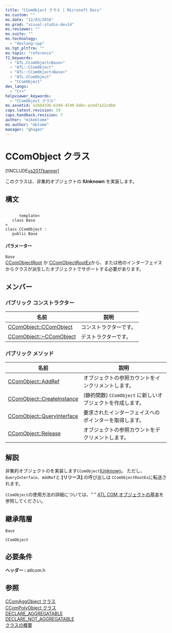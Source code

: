 ```yaml
---
title: "CComObject クラス | Microsoft Docs"
ms.custom: ""
ms.date: "12/03/2016"
ms.prod: "visual-studio-dev14"
ms.reviewer: ""
ms.suite: ""
ms.technology: 
  - "devlang-cpp"
ms.tgt_pltfrm: ""
ms.topic: "reference"
f1_keywords: 
  - "ATL.CComObject<Base>"
  - "ATL::CComObject"
  - "ATL::CComObject<Base>"
  - "ATL.CComObject"
  - "CComObject"
dev_langs: 
  - "C++"
helpviewer_keywords: 
  - "CComObject クラス"
ms.assetid: e2b6433b-6349-4749-b4bc-acbd7a22c8b0
caps.latest.revision: 19
caps.handback.revision: 7
author: "mikeblome"
ms.author: "mblome"
manager: "ghogen"
---
```

# CComObject クラス
[!INCLUDE[vs2017banner](../../assembler/inline/includes/vs2017banner.md)]

このクラスは、非集約オブジェクトの **IUnknown** を実装します。  
  
## 構文  
  
```  
  
      template<  
   class Base   
>  
class CComObject :  
   public Base  
```  
  
#### パラメーター  
 `Base`  
 [CComObjectRoot](../../atl/reference/ccomobjectroot-class.md) か [CComObjectRootEx](../../atl/reference/ccomobjectrootex-class.md)から、または他のインターフェイスからクラスが派生したオブジェクトでサポートする必要があります。  
  
## メンバー  
  
### パブリック コンストラクター  
  
|名前|説明|  
|--------|--------|  
|[CComObject::CComObject](../Topic/CComObject::CComObject.md)|コンストラクターです。|  
|[CComObject::~CComObject](../Topic/CComObject::~CComObject.md)|デストラクターです。|  
  
### パブリック メソッド  
  
|名前|説明|  
|--------|--------|  
|[CComObject::AddRef](../Topic/CComObject::AddRef.md)|オブジェクトの参照カウントをインクリメントします。|  
|[CComObject::CreateInstance](../Topic/CComObject::CreateInstance.md)|\(静的関数\) `CComObject` に新しいオブジェクトを作成します。|  
|[CComObject::QueryInterface](../Topic/CComObject::QueryInterface.md)|要求されたインターフェイスへのポインターを取得します。|  
|[CComObject::Release](../Topic/CComObject::Release.md)|オブジェクトの参照カウントをデクリメントします。|  
  
## 解説  
 非集約オブジェクトのを実装します`CComObject`[IUnknown](http://msdn.microsoft.com/library/windows/desktop/ms680509)。  ただし、`QueryInterface`、`AddRef`と **\[リリース\]** の呼び出しは `CComObjectRootEx`に転送されます。  
  
 `CComObject`の使用方法の詳細については、" " [ATL COM オブジェクトの基本](../../atl/fundamentals-of-atl-com-objects.md)を参照してください。  
  
## 継承階層  
 `Base`  
  
 `CComObject`  
  
## 必要条件  
 **ヘッダー :** atlcom.h  
  
## 参照  
 [CComAggObject クラス](../../atl/reference/ccomaggobject-class.md)   
 [CComPolyObject クラス](../../atl/reference/ccompolyobject-class.md)   
 [DECLARE\_AGGREGATABLE](../Topic/DECLARE_AGGREGATABLE.md)   
 [DECLARE\_NOT\_AGGREGATABLE](../Topic/DECLARE_NOT_AGGREGATABLE.md)   
 [クラスの概要](../../atl/atl-class-overview.md)